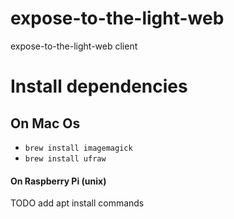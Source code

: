 # expose-to-the-light-web
expose-to-the-light-web client

# Install dependencies
## On Mac Os
* `brew install imagemagick`
* `brew install ufraw`

#### On Raspberry Pi (unix)
TODO add apt install commands